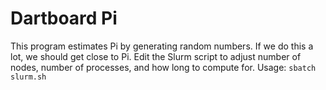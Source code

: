 # Dartboard Pi
This program estimates Pi by generating random numbers. If we do this a lot, we should get close to Pi. Edit the Slurm script to adjust number of nodes, number of processes, and how long to compute for. Usage: `sbatch slurm.sh`
